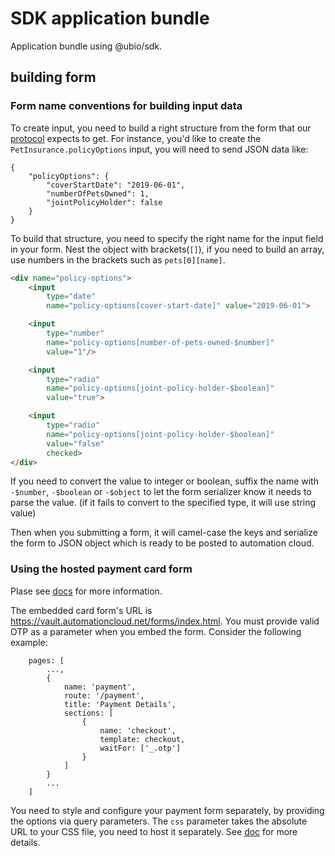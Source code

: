 # SDK application bundle
Application bundle using @ubio/sdk.

## building form

### Form name conventions for building input data
To create input, you need to build a right structure from the form that our [protocol](https://protocol.automationcloud.net/) expects to get. For instance, you'd like to create the `PetInsurance.policyOptions` input, you will need to send JSON data like:
```
{
    "policyOptions": {
        "coverStartDate": "2019-06-01",
        "numberOfPetsOwned": 1,
        "jointPolicyHolder": false
    }
}
```

To build that structure, you need to specify the right name for the input field in your form. Nest the object with brackets(`[]`), if you need to build an array, use numbers in the brackets such as `pets[0][name]`.
```html
<div name="policy-options">
    <input
        type="date"
        name="policy-options[cover-start-date]" value="2019-06-01">

    <input
        type="number"
        name="policy-options[number-of-pets-owned-$number]"
        value="1"/>

    <input
        type="radio"
        name="policy-options[joint-policy-holder-$boolean]"
        value="true">

    <input
        type="radio"
        name="policy-options[joint-policy-holder-$boolean]"
        value="false"
        checked>
</div>
```
If you need to convert the value to integer or boolean, suffix the name with `-$number`, `-$boolean` or `-$object` to let the form serializer know it needs to parse the value. (if it fails to convert to the specified type, it will use string value)

Then when you submitting a form, it will camel-case the keys and serialize the form to JSON object which is ready to be posted to automation cloud.

### Using the hosted payment card form

Plase see [docs](https://docs.automationcloud.net/docs/vaulting-payment-card#section-using-the-hosted-payment-card-form) for more information.

The embedded card form's URL is https://vault.automationcloud.net/forms/index.html.
You must provide valid OTP as a parameter when you embed the form. Consider the following example:
```
    pages: [
        ...,
        {
            name: 'payment',
            route: '/payment',
            title: 'Payment Details',
            sections: [
                {
                    name: 'checkout',
                    template: checkout,
                    waitFor: ['_.otp']
                }
            ]
        }
        ...
    ]
```

You need to style and configure your payment form separately, by providing the options via query parameters.
The `css` parameter takes the absolute URL to your CSS file, you need to host it separately.
See [doc](https://docs.automationcloud.net/docs/vaulting-payment-card#section-styling-and-configuring-the-form) for more details.


